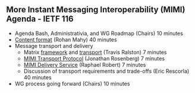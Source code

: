 ## More Instant Messaging Interoperability (MIMI) Agenda - IETF 116

- Agenda Bash, Administrativia, and WG Roadmap (Chairs) 10 minutes
- [Content format](https://www.ietf.org/archive/id/draft-mahy-mimi-content-02.html) (Rohan Mahy) 40 minutes
- Message transport and delivery
  - Matrix [framework](https://datatracker.ietf.org/doc/draft-ralston-mimi-matrix-framework/) and [transport](https://datatracker.ietf.org/doc/draft-ralston-mimi-matrix-transport/) (Travis Ralston) 7 minutes
  - [MIMI Transport Protocol](https://datatracker.ietf.org/doc/draft-rosenberg-mimi-protocol) (Jonathan Rosenberg) 7 minutes
  - [MIMI Delivery Service](https://datatracker.ietf.org/doc/draft-robert-mimi-delivery-service) (Raphael Robert) 7 minutes
  - Discussion of transport requirements and trade-offs (Eric Rescorla) 40 minutes
- WG process going forward (Chairs) 10 minutes
